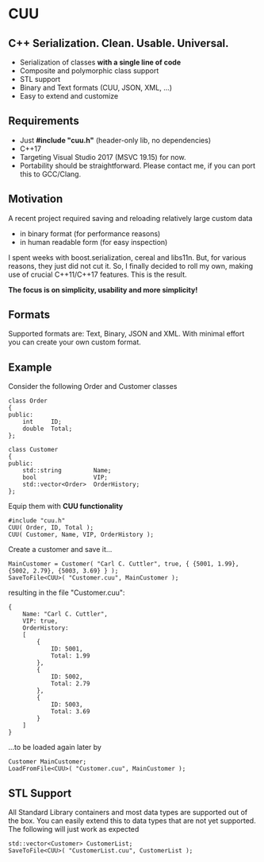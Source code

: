 #  CUU

## C++ Serialization. Clean. Usable. Universal.
* Serialization of classes **with a single line of code**
* Composite and polymorphic class support
* STL support
* Binary and Text formats (CUU, JSON, XML, ...)
* Easy to extend and customize

## Requirements
* Just **#include "cuu.h"** (header-only lib, no dependencies)
* C++17
* Targeting Visual Studio 2017 (MSVC 19.15) for now. 
* Portability should be straightforward. Please contact me, if you can port this to GCC/Clang.

## Motivation
A recent project required saving and reloading relatively large custom data 
* in binary format (for performance reasons) 
* in human readable form (for easy inspection)

I spent weeks with boost.serialization, cereal and libs11n. But, for various reasons, they just did not cut it. So, I finally decided to roll my own, making use of crucial C++11/C++17 features. This is the result. 

**The focus is on simplicity, usability and more simplicity!**

## Formats
Supported formats are: Text, Binary, JSON and XML. 
With minimal effort you can create your own custom format.

## Example
Consider the following Order and Customer classes
```
class Order
{
public:
    int     ID;
    double  Total;
};

class Customer
{
public:
    std::string         Name;
    bool                VIP;
    std::vector<Order>  OrderHistory;
};
```
Equip them with **CUU functionality**
```
#include "cuu.h"
CUU( Order, ID, Total );
CUU( Customer, Name, VIP, OrderHistory );
```
Create a customer and save it...
```
MainCustomer = Customer( "Carl C. Cuttler", true, { {5001, 1.99}, {5002, 2.79}, {5003, 3.69} } );
SaveToFile<CUU>( "Customer.cuu", MainCustomer );
```
resulting in the file "Customer.cuu":
```
{
    Name: "Carl C. Cuttler", 
    VIP: true, 
    OrderHistory: 
    [
        {
            ID: 5001, 
            Total: 1.99
        }, 
        {
            ID: 5002, 
            Total: 2.79
        }, 
        {
            ID: 5003, 
            Total: 3.69
        }
    ]  
}
```
...to be loaded again later by
```
Customer MainCustomer;
LoadFromFile<CUU>( "Customer.cuu", MainCustomer );
```
## STL Support
All Standard Library containers and most data types are supported out of the box. 
You can easily extend this to data types that are not yet supported.
The following will just work as expected
```
std::vector<Customer> CustomerList; 
SaveToFile<CUU>( "CustomerList.cuu", CustomerList );
```

